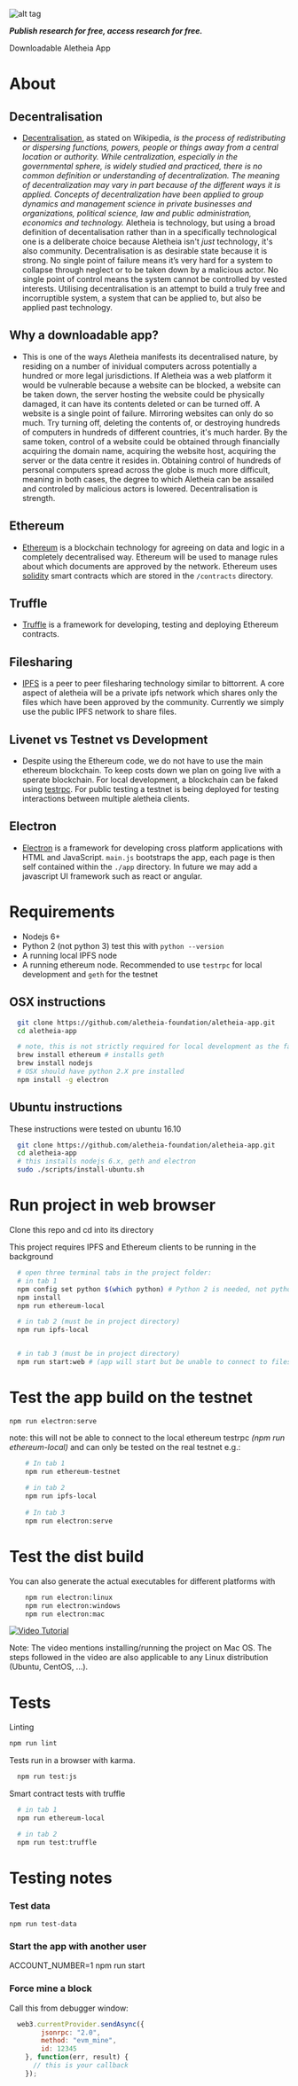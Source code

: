 ![alt tag](https://cloud.githubusercontent.com/assets/24201238/24583976/ced4c43e-179f-11e7-9c40-c0988c346f55.png)

_**Publish research for free, access research for free.**_

Downloadable Aletheia App

# About

## Decentralisation
* [Decentralisation](https://en.wikipedia.org/wiki/Decentralization), as stated on Wikipedia, *is the process of redistributing or dispersing functions, powers, people or things away from a central location or authority. While centralization, especially in the governmental sphere, is widely studied and practiced, there is no common definition or understanding of decentralization. The meaning of decentralization may vary in part because of the different ways it is applied. Concepts of decentralization have been applied to group dynamics and management science in private businesses and organizations, political science, law and public administration, economics and technology.*
Aletheia is technology, but using a broad definition of decentalisation rather than in a specifically technological one is a deliberate choice because Aletheia isn't *just* technology, it's also community. Decentralisation is as desirable state because it is strong. No single point of failure means it’s very hard for a system to collapse through neglect or to be taken down by a malicious actor. No single point of control means the system cannot be controlled by vested interests. Utilising decentralisation is an attempt to build a truly free and incorruptible system, a system that can be applied to, but also be applied past technology.

## Why a downloadable app?
* This is one of the ways Aletheia manifests its decentralised nature, by residing on a number of inividual computers across potentially a hundred or more legal jurisdictions. If Aletheia was a web platform it would be vulnerable because a website can be blocked, a website can be taken down, the server hosting the website could be physically damaged, it can have its contents deleted or can be turned off. A website is a single point of failure. Mirroring websites can only do so much. Try turning off, deleting the contents of, or destroying hundreds of computers in hundreds of different countries, it's much harder. By the same token, control of a website could be obtained through financially acquiring the domain name, acquiring the website host, acquiring the server or the data centre it resides in. Obtaining control of hundreds of personal computers spread across the globe is much more difficult, meaning in both cases, the degree to which Aletheia can be assailed and controled by malicious actors is lowered. Decentralisation is strength.

## Ethereum
* [Ethereum](https://www.ethereum.org/) is a blockchain technology for agreeing on data and logic in a completely decentralised way. Ethereum will be used to manage rules about which documents are approved by the network. Ethereum uses [solidity](https://solidity.readthedocs.io/en/develop/) smart contracts which are stored in the `/contracts` directory.

## Truffle
* [Truffle](http://truffleframework.com/) is a framework for developing, testing and deploying Ethereum contracts.

## Filesharing
* [IPFS](https://ipfs.io/) is a peer to peer filesharing technology similar to bittorrent. A core aspect of aletheia will be a private ipfs network which shares only the files which have been approved by the community. Currently we simply use the public IPFS network to share files.

## Livenet vs Testnet vs Development
* Despite using the Ethereum code, we do not have to use the main ethereum blockchain. To keep costs down we plan on going live with a sperate blockchain.
For local development, a blockchain can be faked using [testrpc](https://github.com/ethereumjs/testrpc). For public testing a testnet is being deployed for testing interactions between multiple aletheia clients.

## Electron
* [Electron](https://electron.atom.io/) is a framework for developing cross platform applications with HTML and JavaScript. `main.js` bootstraps the app, each page is then self contained within the `./app` directory. In future we may add a javascript UI framework such as react or angular.

# Requirements

* Nodejs 6+
* Python 2 (not python 3) test this with `python --version`
* A running local IPFS node
* A running ethereum node. Recommended to use `testrpc` for local development and `geth` for the testnet

## OSX instructions

```bash
  git clone https://github.com/aletheia-foundation/aletheia-app.git
  cd aletheia-app

  # note, this is not strictly required for local development as the fake ethereum client `testrpc` can be used.
  brew install ethereum # installs geth
  brew install nodejs
  # OSX should have python 2.X pre installed
  npm install -g electron

```

## Ubuntu instructions

These instructions were tested on ubuntu 16.10

```bash
  git clone https://github.com/aletheia-foundation/aletheia-app.git
  cd aletheia-app
  # this installs nodejs 6.x, geth and electron
  sudo ./scripts/install-ubuntu.sh
```

# Run project in web browser

Clone this repo and cd into its directory

This project requires IPFS and Ethereum clients to be running in the background

```bash
  # open three terminal tabs in the project folder:
  # in tab 1
  npm config set python $(which python) # Python 2 is needed, not python 3
  npm install
  npm run ethereum-local
```
```bash
  # in tab 2 (must be in project directory)
  npm run ipfs-local
```
```bash

  # in tab 3 (must be in project directory)
  npm run start:web # (app will start but be unable to connect to filesharing or blockchain)

```

# Test the app build on the testnet

`npm run electron:serve`

note: this will not be able to connect to the local ethereum testrpc *(npm run ethereum-local)* 
and can only be tested on the real testnet e.g.: 
 
```bash
    # In tab 1
    npm run ethereum-testnet 
    
    # in tab 2 
    npm run ipfs-local
    
    # In tab 3
    npm run electron:serve
```

# Test the dist build
You can also generate the actual executables for different platforms with 
```bash
    npm run electron:linux
    npm run electron:windows
    npm run electron:mac
```
[![Video Tutorial](http://img.youtube.com/vi/vUyjEmcVSFA/0.jpg)](https://www.youtube.com/watch?v=vUyjEmcVSFA)

Note: The video mentions installing/running the project on Mac OS. The steps followed in the video are also applicable to any Linux distribution (Ubuntu, CentOS, ...). 

# Tests
Linting
```bash
npm run lint
```

Tests run in a browser with karma.

```bash
  npm run test:js
```

Smart contract tests with truffle
```bash
  # in tab 1 
  npm run ethereum-local

  # in tab 2
  npm run test:truffle
```

# Testing notes

### Test data

```
npm run test-data
```


### Start the app with another user

ACCOUNT_NUMBER=1 npm run start


### Force mine a block

Call this from debugger window:
```javascript
  web3.currentProvider.sendAsync({
        jsonrpc: "2.0",
        method: "evm_mine",
        id: 12345
    }, function(err, result) {
      // this is your callback
    });
```
